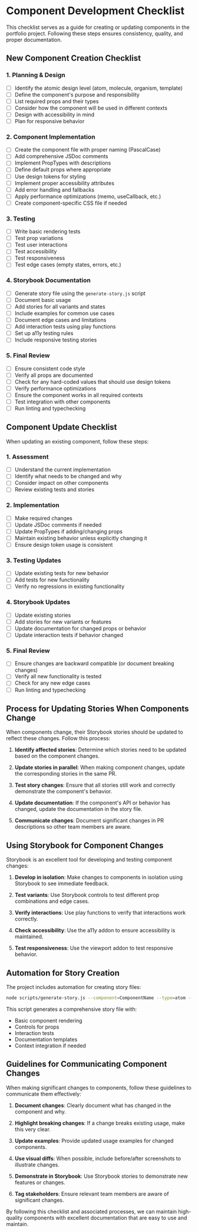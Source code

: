 # Component Development Checklist

This checklist serves as a guide for creating or updating components in the portfolio project. Following these steps ensures consistency, quality, and proper documentation.

## New Component Creation Checklist

### 1. Planning & Design

- [ ] Identify the atomic design level (atom, molecule, organism, template)
- [ ] Define the component's purpose and responsibility
- [ ] List required props and their types
- [ ] Consider how the component will be used in different contexts
- [ ] Design with accessibility in mind
- [ ] Plan for responsive behavior

### 2. Component Implementation

- [ ] Create the component file with proper naming (PascalCase)
- [ ] Add comprehensive JSDoc comments
- [ ] Implement PropTypes with descriptions
- [ ] Define default props where appropriate
- [ ] Use design tokens for styling
- [ ] Implement proper accessibility attributes
- [ ] Add error handling and fallbacks
- [ ] Apply performance optimizations (memo, useCallback, etc.)
- [ ] Create component-specific CSS file if needed

### 3. Testing

- [ ] Write basic rendering tests
- [ ] Test prop variations
- [ ] Test user interactions
- [ ] Test accessibility
- [ ] Test responsiveness
- [ ] Test edge cases (empty states, errors, etc.)

### 4. Storybook Documentation

- [ ] Generate story file using the `generate-story.js` script
- [ ] Document basic usage
- [ ] Add stories for all variants and states
- [ ] Include examples for common use cases
- [ ] Document edge cases and limitations
- [ ] Add interaction tests using play functions
- [ ] Set up a11y testing rules
- [ ] Include responsive testing stories

### 5. Final Review

- [ ] Ensure consistent code style
- [ ] Verify all props are documented
- [ ] Check for any hard-coded values that should use design tokens
- [ ] Verify performance optimizations
- [ ] Ensure the component works in all required contexts
- [ ] Test integration with other components
- [ ] Run linting and typechecking

## Component Update Checklist

When updating an existing component, follow these steps:

### 1. Assessment

- [ ] Understand the current implementation
- [ ] Identify what needs to be changed and why
- [ ] Consider impact on other components
- [ ] Review existing tests and stories

### 2. Implementation

- [ ] Make required changes
- [ ] Update JSDoc comments if needed
- [ ] Update PropTypes if adding/changing props
- [ ] Maintain existing behavior unless explicitly changing it
- [ ] Ensure design token usage is consistent

### 3. Testing Updates

- [ ] Update existing tests for new behavior
- [ ] Add tests for new functionality
- [ ] Verify no regressions in existing functionality

### 4. Storybook Updates

- [ ] Update existing stories
- [ ] Add stories for new variants or features
- [ ] Update documentation for changed props or behavior
- [ ] Update interaction tests if behavior changed

### 5. Final Review

- [ ] Ensure changes are backward compatible (or document breaking changes)
- [ ] Verify all new functionality is tested
- [ ] Check for any new edge cases
- [ ] Run linting and typechecking

## Process for Updating Stories When Components Change

When components change, their Storybook stories should be updated to reflect these changes. Follow this process:

1. **Identify affected stories**: Determine which stories need to be updated based on the component changes.

2. **Update stories in parallel**: When making component changes, update the corresponding stories in the same PR.

3. **Test story changes**: Ensure that all stories still work and correctly demonstrate the component's behavior.

4. **Update documentation**: If the component's API or behavior has changed, update the documentation in the story file.

5. **Communicate changes**: Document significant changes in PR descriptions so other team members are aware.

## Using Storybook for Component Changes

Storybook is an excellent tool for developing and testing component changes:

1. **Develop in isolation**: Make changes to components in isolation using Storybook to see immediate feedback.

2. **Test variants**: Use Storybook controls to test different prop combinations and edge cases.

3. **Verify interactions**: Use play functions to verify that interactions work correctly.

4. **Check accessibility**: Use the a11y addon to ensure accessibility is maintained.

5. **Test responsiveness**: Use the viewport addon to test responsive behavior.

## Automation for Story Creation

The project includes automation for creating story files:

```bash
node scripts/generate-story.js --component=ComponentName --type=atom --interactions --context=portfolio --detailed
```

This script generates a comprehensive story file with:
- Basic component rendering
- Controls for props
- Interaction tests
- Documentation templates
- Context integration if needed

## Guidelines for Communicating Component Changes

When making significant changes to components, follow these guidelines to communicate them effectively:

1. **Document changes**: Clearly document what has changed in the component and why.

2. **Highlight breaking changes**: If a change breaks existing usage, make this very clear.

3. **Update examples**: Provide updated usage examples for changed components.

4. **Use visual diffs**: When possible, include before/after screenshots to illustrate changes.

5. **Demonstrate in Storybook**: Use Storybook stories to demonstrate new features or changes.

6. **Tag stakeholders**: Ensure relevant team members are aware of significant changes.

By following this checklist and associated processes, we can maintain high-quality components with excellent documentation that are easy to use and maintain.